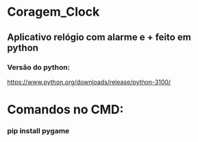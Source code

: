 # Coragem_Clock

## Aplicativo relógio com alarme e + feito em python

### Versão do python:

https://www.python.org/downloads/release/python-3100/

# Comandos no CMD:

### pip install pygame
